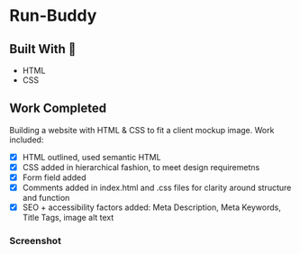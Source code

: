 # Run-Buddy

## Built With 🧰
- HTML 
- CSS

## Work Completed
Building a website with HTML & CSS to fit a client mockup image. Work included:

- [x] HTML outlined, used semantic HTML
- [x] CSS added in hierarchical fashion, to meet design requiremetns
- [x] Form field added
- [x] Comments added in index.html and .css files for clarity around structure and function 
- [x] SEO + accessibility factors added: Meta Description, Meta Keywords, Title Tags, image alt text 

### Screenshot
[](./assets/images/run.png)
[](./assets/images/run2.png)